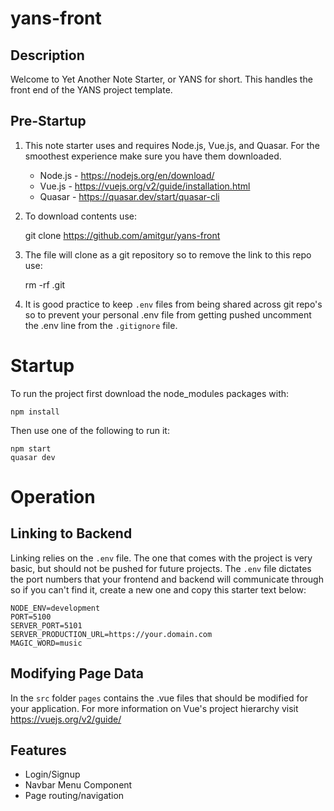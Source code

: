 # yans-front

## Description

Welcome to Yet Another Note Starter, or YANS for short. This handles the front end of the YANS project template.

## Pre-Startup

1. This note starter uses and requires Node.js, Vue.js, and Quasar. For the smoothest experience make sure you have them downloaded.

   - Node.js - https://nodejs.org/en/download/
   - Vue.js - https://vuejs.org/v2/guide/installation.html
   - Quasar - https://quasar.dev/start/quasar-cli

2. To download contents use:

   git clone https://github.com/amitgur/yans-front

3. The file will clone as a git repository so to remove the link to this repo use:

   rm -rf .git

4. It is good practice to keep `.env` files from being shared across git repo's so to prevent your personal .env file from getting pushed uncomment the .env line from the `.gitignore` file.

# Startup

To run the project first download the node_modules packages with:

    npm install

Then use one of the following to run it:

    npm start
    quasar dev

# Operation

## Linking to Backend

Linking relies on the `.env` file. The one that comes with the project is very basic, but should not be pushed for future projects. The `.env` file dictates the port numbers that your frontend and backend will communicate through so if you can't find it, create a new one and copy this starter text below:

    NODE_ENV=development
    PORT=5100
    SERVER_PORT=5101
    SERVER_PRODUCTION_URL=https://your.domain.com
    MAGIC_WORD=music

## Modifying Page Data

In the `src` folder `pages` contains the .vue files that should be modified for your application. For more information on Vue's project hierarchy visit https://vuejs.org/v2/guide/

## Features

- Login/Signup
- Navbar Menu Component
- Page routing/navigation
